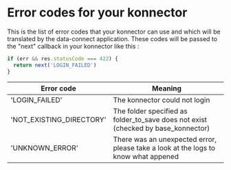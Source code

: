 Error codes for your konnector
==============================

This is the list of error codes that your konnector can use and which will be translated by the
data-connect application. These codes will be passed to the "next" callback in your konnector like
this :

```javascript
if (err && res.statusCode === 422) {
  return next('LOGIN_FAILED')
}
```

|Error code|Meaning|
|---|---|
|'LOGIN_FAILED'|The konnector could not login|
|'NOT_EXISTING_DIRECTORY'|The folder specified as folder_to_save does not exist (checked by base_konnector)|
|'UNKNOWN_ERROR'|There was an unexpected error, please take a look at the logs to know what appened|

